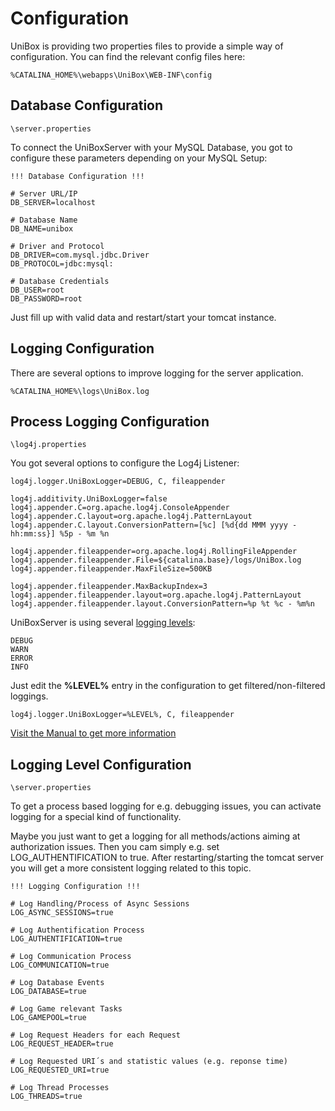 # Configuration

UniBox is providing two properties files to provide a simple way of configuration. You can find the relevant config files here:

```
%CATALINA_HOME%\webapps\UniBox\WEB-INF\config
```

## Database Configuration

```
\server.properties
```

To connect the UniBoxServer with your MySQL Database, you got to configure these parameters depending on your MySQL Setup:

```
!!! Database Configuration !!!

# Server URL/IP
DB_SERVER=localhost

# Database Name
DB_NAME=unibox

# Driver and Protocol
DB_DRIVER=com.mysql.jdbc.Driver
DB_PROTOCOL=jdbc:mysql:

# Database Credentials
DB_USER=root
DB_PASSWORD=root
```

Just fill up with valid data and restart/start your tomcat instance.

## Logging Configuration

There are several options to improve logging for the server application.

```
%CATALINA_HOME%\logs\UniBox.log
```

## Process Logging Configuration

```
\log4j.properties
```

You got several options to configure the Log4j Listener:

```
log4j.logger.UniBoxLogger=DEBUG, C, fileappender

log4j.additivity.UniBoxLogger=false
log4j.appender.C=org.apache.log4j.ConsoleAppender
log4j.appender.C.layout=org.apache.log4j.PatternLayout
log4j.appender.C.layout.ConversionPattern=[%c] [%d{dd MMM yyyy - hh:mm:ss}] %5p - %m %n

log4j.appender.fileappender=org.apache.log4j.RollingFileAppender
log4j.appender.fileappender.File=${catalina.base}/logs/UniBox.log
log4j.appender.fileappender.MaxFileSize=500KB

log4j.appender.fileappender.MaxBackupIndex=3
log4j.appender.fileappender.layout=org.apache.log4j.PatternLayout
log4j.appender.fileappender.layout.ConversionPattern=%p %t %c - %m%n
```

UniBoxServer is using several [logging levels](https://logging.apache.org/log4j/2.x/manual/customloglevels.html):

```
DEBUG
WARN
ERROR
INFO
```

Just edit the **%LEVEL%** entry in the configuration to get filtered/non-filtered loggings.

```
log4j.logger.UniBoxLogger=%LEVEL%, C, fileappender
```

[Visit the Manual to get more information](http://logging.apache.org/log4j/2.x/manual/index.html)

## Logging Level Configuration
```
\server.properties
```

To get a process based logging for e.g. debugging issues, you can activate logging for a special kind of functionality.

Maybe you just want to get a logging for all methods/actions aiming at authorization issues. Then you cam simply e.g. set LOG_AUTHENTIFICATION to true. After restarting/starting the tomcat server you will get a more consistent logging related to this topic.

```
!!! Logging Configuration !!!

# Log Handling/Process of Async Sessions
LOG_ASYNC_SESSIONS=true

# Log Authentification Process
LOG_AUTHENTIFICATION=true

# Log Communication Process
LOG_COMMUNICATION=true

# Log Database Events
LOG_DATABASE=true

# Log Game relevant Tasks
LOG_GAMEPOOL=true

# Log Request Headers for each Request
LOG_REQUEST_HEADER=true

# Log Requested URI´s and statistic values (e.g. reponse time)
LOG_REQUESTED_URI=true

# Log Thread Processes
LOG_THREADS=true
```
